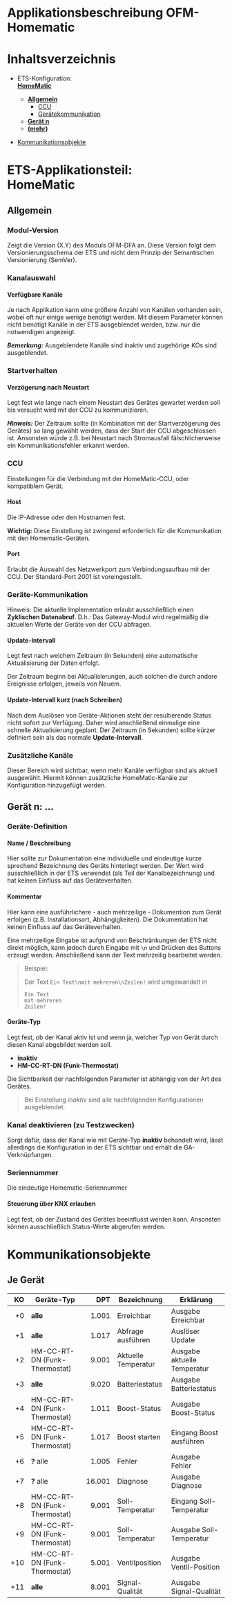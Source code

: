 <!-- SPDX-License-Identifier: AGPL-3.0-only -->
<!-- Copyright (C) 2025 Cornelius Köpp -->
# Applikationsbeschreibung OFM-Homematic



# Inhaltsverzeichnis

* ETS-Konfiguration:<br />
  [**HomeMatic**](#ets-applikationsteilbr-homematic)
    * [**Allgemein**](#allgemein)
      * [CCU](#ccu)
      * [Gerätekommunikation](#geraete-kommunikation)
    * [**Gerät n**](#geraet-n)
    * [**(mehr)**](#mehr)

* [Kommunikationsobjekte](#kommunikationsobjekte)






# ETS-Applikationsteil:<br />HomeMatic


## Allgemein

### Modul-Version

Zeigt die Version (X.Y) des Moduls OFM-DFA an.
Diese Version folgt dem Versionierungsschema der ETS und nicht dem Prinzip der Semantischen Versionierung (SemVer).


<!-- DOC -->
### Kanalauswahl

#### Verfügbare Kanäle

Je nach Applikation kann eine größere Anzahl von Kanälen vorhanden sein,
wobei oft nur einige wenige benötigt werden.
Mit diesem Parameter können nicht benötigt Kanäle in der ETS ausgeblendet werden, bzw. nur die notwendigen angezeigt.

***Bemerkung:***
Ausgeblendete Kanäle sind inaktiv und zugehörige KOs sind ausgeblendet.


### Startverhalten

#### Verzögerung nach Neustart

Legt fest wie lange nach einem Neustart des Gerätes gewartet werden soll
bis versucht wird mit der CCU zu kommunizieren.

***Hinweis:*** 
Der Zeitraum sollte (in Kombination mit der Startverzögerung des Gerätes) so lang gewählt werden, 
dass der Start der CCU abgeschlossen ist. 
Ansonsten würde z.B. bei Neustart nach Stromausfall fälschlicherweise ein Kommunikationsfehler erkannt werden.  


### CCU

Einstellungen für die Verbindung mit der HomeMatic-CCU, oder kompatiblem Gerät.

#### Host

Die IP-Adresse oder den Hostnamen fest.

**Wichtig:** Diese Einstellung ist zwingend erforderlich für die Kommunikation mit den Homematic-Geräten. 


#### Port

Erlaubt die Auswahl des Netzwerkport zum Verbindungsaufbau mit der CCU.
Der Standard-Port 2001 ist voreingestellt.


### Geräte-Kommunikation

Hinweis: Die aktuelle Implementation erlaubt ausschließlich einen **Zyklischen Datenabruf**.
D.h.: Das Gateway-Modul wird regelmäßig die aktuellen Werte der Geräte von der CCU abfragen.  

#### Update-Intervall

Legt fest nach welchem Zeitraum (in Sekunden) eine automatische Aktualisierung der Daten erfolgt.

Der Zeitraum beginn bei Aktualisierungen, auch solchen die durch andere Ereignisse erfolgen, jeweils von Neuem. 
 

#### Update-Intervall kurz (nach Schreiben)

Nach dem Auslösen von Geräte-Aktionen steht der resultierende Status nicht sofort zur Verfügung.
Daher wird anschließend einmalige eine schnelle Aktualisierung geplant.
Der Zeitraum (in Sekunden) sollte kürzer definiert sein als das normale **Update-Intervall**.

### Zusätzliche Kanäle
Dieser Bereich wird sichtbar, wenn mehr Kanäle verfügbar sind als aktuell ausgewählt. Hiermit können zusätzliche HomeMatic-Kanäle zur Konfiguration hinzugefügt werden.


## Gerät n: ...

### Geräte-Definition


<!-- DOC -->
#### Name / Beschreibung

Hier sollte zur Dokumentation eine individuelle und eindeutige kurze sprechend Bezeichnung des Geräts hinterlegt werden.
Der Wert wird ausschließlich in der ETS verwendet (als Teil der Kanalbezeichnung) und hat keinen Einfluss auf das Geräteverhalten.


<!-- DOC -->
#### Kommentar

Hier kann eine ausführlichere - auch mehrzeilige - Dokumention zum Gerät erfolgen (z.B. Installationsort, Abhängigkeiten).
Die Dokumentation hat keinen Einfluss auf das Geräteverhalten.

Eine mehrzeilige Eingabe ist aufgrund von Beschränkungen der ETS nicht direkt möglich,
kann jedoch durch Eingabe mit `\n` und Drücken des Buttons erzeugt werden.
Anschließend kann der Text mehrzeilig bearbeitet werden.

<!-- DOCEND -->
> Beispiel:
>
> Der Text `Ein Text\nmit mehreren\nZeilen!` wird umgewandelt in
> ```
> Ein Text
> mit mehreren
> Zeilen!
> ```


<!-- DOC -->
#### Geräte-Typ

Legt fest, ob der Kanal aktiv ist und wenn ja, 
welcher Typ von Gerät durch diesen Kanal abgebildet werden soll.

* **inaktiv**
* **HM-CC-RT-DN (Funk-Thermostat)**

Die Sichtbarkeit der nachfolgenden Parameter ist abhängig von der Art des Gerätes.  

> Bei Einstellung *inaktiv* sind alle nachfolgenden Konfigurationen ausgeblendet.



<!-- DOC -->
### Kanal deaktivieren (zu Testzwecken)

Sorgt dafür, dass der Kanal wie mit Geräte-Typ **inaktiv** behandelt wird, 
lässt allerdings die Konfiguration in der ETS sichtbar und erhält die GA-Verknüpfungen. 

<!-- DOC -->
### Seriennummer

Die eindeutige Homematic-Seriennummer


<!-- DOC -->
#### Steuerung über KNX erlauben

Legt fest, ob der Zustand des Gerätes beeinflusst werden kann.
Ansonsten können ausschließlich Status-Werte abgerufen werden.




# Kommunikationsobjekte

## Je Gerät

|       KO | Geräte-Typ                    |    DPT | Bezeichnung                | Erklärung                   |
|---------:|-------------------------------|-------:|----------------------------|-----------------------------|
|       +0 | **alle**                      |  1.001 | Erreichbar                 | Ausgabe Erreichbar          |
|       +1 | **alle**                      |  1.017 | Abfrage ausführen          | Auslöser Update             |
|       +2 | HM-CC-RT-DN (Funk-Thermostat) |  9.001 | Aktuelle Temperatur        | Ausgabe aktuelle Temperatur |
|       +3 | **alle**                      |  9.020 | Batteriestatus             | Ausgabe Batteriestatus      |
|       +4 | HM-CC-RT-DN (Funk-Thermostat) |  1.011 | Boost-Status               | Ausgabe Boost-Status        |
|       +5 | HM-CC-RT-DN (Funk-Thermostat) |  1.017 | Boost starten              | Eingang Boost ausführen     |
|       +6 | **?** alle                    |  1.005 | Fehler                     | Ausgabe Fehler              |
|       +7 | **?** alle                    | 16.001 | Diagnose                   | Ausgabe Diagnose            |
|       +8 | HM-CC-RT-DN (Funk-Thermostat) |  9.001 | Soll-Temperatur            | Eingang Soll-Temperatur     |
|       +9 | HM-CC-RT-DN (Funk-Thermostat) |  9.001 | Soll-Temperatur            | Ausgabe Soll-Temperatur     |
|      +10 | HM-CC-RT-DN (Funk-Thermostat) |  5.001 | Ventilposition             | Ausgabe Ventil-Position     |
|      +11 | **alle**                      |  8.001 | Signal-Qualität            | Ausgabe Signal-Qualität     |

